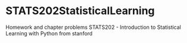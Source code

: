 # STATS202StatisticalLearning
Homework and chapter problems STATS202 - Introduction to Statistical Learning with Python from stanford
